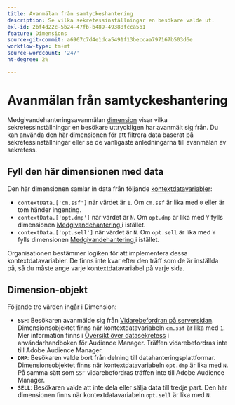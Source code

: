 ```yaml
---
title: Avanmälan från samtyckeshantering
description: Se vilka sekretessinställningar en besökare valde ut.
exl-id: 2bf4d22c-5b24-47fb-b489-49388fcca5b1
feature: Dimensions
source-git-commit: a6967c7d4e1dca5491f13beccaa797167b503d6e
workflow-type: tm+mt
source-wordcount: '247'
ht-degree: 2%

---
```


# Avanmälan från samtyckeshantering

Medgivandehanteringsavanmälan [dimension](overview.md) visar vilka sekretessinställningar en besökare uttryckligen har avanmält sig från. Du kan använda den här dimensionen för att filtrera data baserat på sekretessinställningar eller se de vanligaste anledningarna till avanmälan av sekretess.

## Fyll den här dimensionen med data

Den här dimensionen samlar in data från följande [kontextdatavariabler](/help/implement/vars/page-vars/contextdata.md):

* `contextData.['cm.ssf']` när värdet är `1`. Om `cm.ssf` är lika med `0` eller är tom händer ingenting.
* `contextData.['opt.dmp']` när värdet är `N`. Om `opt.dmp` är lika med `Y` fylls dimensionen [Medgivandehantering ](cm-opt-in.md) i istället.
* `contextData.['opt.sell']` när värdet är `N`. Om `opt.sell` är lika med `Y` fylls dimensionen [Medgivandehantering ](cm-opt-in.md) i istället.

Organisationen bestämmer logiken för att implementera dessa kontextdatavariabler. De finns inte kvar efter den träff som de är inställda på, så du måste ange varje kontextdatavariabel på varje sida.

## Dimension-objekt

Följande tre värden ingår i Dimension:

* **`SSF`**: Besökaren avanmälde sig från [Vidarebefordran på serversidan](/help/admin/tools/manage-rs/edit-settings/general/c-server-side-forwarding/ssf.md). Dimensionsobjektet finns när kontextdatavariabeln `cm.ssf` är lika med `1`. Mer information finns i [Översikt över datasekretess](https://experienceleague.adobe.com/docs/audience-manager/user-guide/overview/data-privacy/data-privacy.html?lang=sv-SE) i användarhandboken för Audience Manager. Träffen vidarebefordras inte till Adobe Audience Manager.
* **`DMP`**: Besökaren valde bort från delning till datahanteringsplattformar. Dimensionsobjektet finns när kontextdatavariabeln `opt.dmp` är lika med `N`. På samma sätt som `SSF` vidarebefordras träffen inte till Adobe Audience Manager.
* **`SELL`**: Besökaren valde att inte dela eller sälja data till tredje part. Den här dimensionen finns när kontextdatavariabeln `opt.sell` är lika med `N`.
